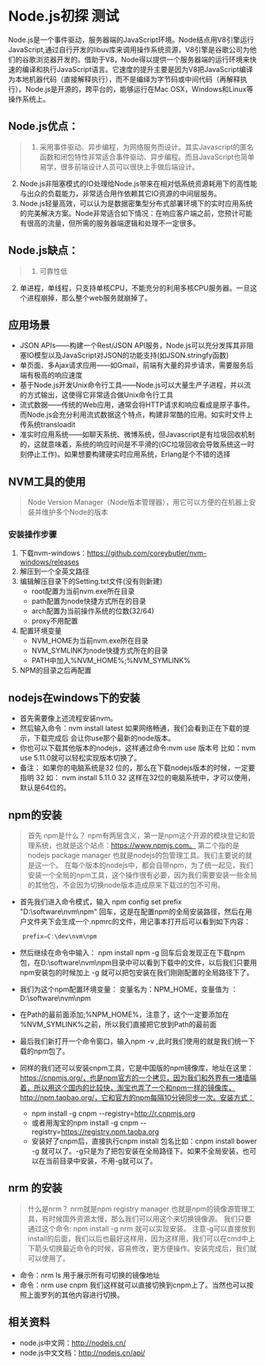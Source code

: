 # Node.js初探 测试
Node.js是一个事件驱动，服务器端的JavaScript环境。Node结点用V8引擎运行JavaScript,通过自行开发的libuv库来调用操作系统资源，V8引擎是谷歌公司为他们的谷歌浏览器开发的。借助于V8，Node得以提供一个服务器端的运行环境来快速的编译和执行JavaScript语言。它速度的提升主要是因为V8把JavaScript编译为本地机器代码（直接解释执行），而不是编绎为字节码或中间代码（再解释执行）。Node.js是开源的，跨平台的，能够运行在Mac OSX，Windows和Linux等操作系统上。
<!--more-->
## Node.js优点：
>1. 采用事件驱动、异步编程，为网络服务而设计。其实Javascript的匿名函数和闭包特性非常适合事件驱动、异步编程。而且JavaScript也简单易学，很多前端设计人员可以很快上手做后端设计。
2. Node.js非阻塞模式的IO处理给Node.js带来在相对低系统资源耗用下的高性能与出众的负载能力，非常适合用作依赖其它IO资源的中间层服务。
3. Node.js轻量高效，可以认为是数据密集型分布式部署环境下的实时应用系统的完美解决方案。Node非常适合如下情况：在响应客户端之前，您预计可能有很高的流量，但所需的服务器端逻辑和处理不一定很多。

## Node.js缺点：
>1. 可靠性低
2. 单进程，单线程，只支持单核CPU，不能充分的利用多核CPU服务器。一旦这个进程崩掉，那么整个web服务就崩掉了。

## 应用场景
* JSON APIs——构建一个Rest/JSON API服务，Node.js可以充分发挥其非阻塞IO模型以及JavaScript对JSON的功能支持(如JSON.stringfy函数)
* 单页面、多Ajax请求应用——如Gmail，前端有大量的异步请求，需要服务后端有极高的响应速度
* 基于Node.js开发Unix命令行工具——Node.js可以大量生产子进程，并以流的方式输出，这使得它非常适合做Unix命令行工具
* 流式数据——传统的Web应用，通常会将HTTP请求和响应看成是原子事件。而Node.js会充分利用流式数据这个特点，构建非常酷的应用。如实时文件上传系统transloadit
* 准实时应用系统——如聊天系统、微博系统，但Javascript是有垃圾回收机制的，这就意味着，系统的响应时间是不平滑的(GC垃圾回收会导致系统这一时刻停止工作)。如果想要构建硬实时应用系统，Erlang是个不错的选择

## NVM工具的使用
> Node Version Manager（Node版本管理器），用它可以方便的在机器上安装并维护多个Node的版本

### 安装操作步骤
1. 下载nvm-windows：https://github.com/coreybutler/nvm-windows/releases
2. 解压到一个全英文路径
3. 编辑解压目录下的Setting.txt文件(没有则新建)
	+ root配置为当前nvm.exe所在目录
	+ path配置为node快捷方式所在的目录
	+ arch配置为当前操作系统的位数(32/64)
	+ proxy不用配置
4. 配置环境变量
	+ NVM_HOME为当前nvm.exe所在目录
	+ NVM_SYMLINK为node快捷方式所在的目录
	+ PATH中加入%NVM_HOME%;%NVM_SYMLINK%
5. NPM的目录之后再配置

## nodejs在windows下的安装
* 首先需要像上述流程安装nvm。
* 然后输入命令：nvm install latest 如果网络畅通，我们会看到正在下载的提示，下载完成后 会让你use那个最新的node版本。
* 你也可以下载其他版本的nodejs，这样通过命令:nvm use 版本号 比如：nvm use 5.11.0就可以轻松实现版本切换了。
* 备注： 如果你的电脑系统是32 位的，那么在下载nodejs版本的时候，一定要指明 32 如： nvm install 5.11.0 32 这样在32位的电脑系统中，才可以使用，默认是64位的。

## npm的安装
>首先 npm是什么？
npm有两层含义，第一是npm这个开源的模块登记和管理系统，也就是这个站点：https://www.npmjs.com。
第二个指的是 nodejs package manager 也就是nodejs的包管理工具。我们主要说的就是这一个。
在每个版本的nodejs中，都会自带npm，为了统一起见，我们安装一个全局的npm工具，这个操作很有必要，因为我们需要安装一些全局的其他包，不会因为切换node版本造成原来下载过的包不可用。

* 首先我们进入命令模式，输入 npm config set prefix "D:\software\nvm\npm" 回车，这是在配置npm的全局安装路径，然后在用户文件夹下会生成一个.npmrc的文件，用记事本打开后可以看到如下内容：
```java
    prefix=C:\dev\nvm\npm
```
* 然后继续在命令中输入： npm install npm -g 回车后会发现正在下载npm包，在D:\software\nvm\npm目录中可以看到下载中的文件，以后我们只要用npm安装包的时候加上 -g 就可以把包安装在我们刚刚配置的全局路径下了。

* 我们为这个npm配置环境变量： 变量名为：NPM_HOME，变量值为 ：D:\software\nvm\npm

* 在Path的最前面添加;%NPM_HOME%，注意了，这个一定要添加在 %NVM_SYMLINK%之前，所以我们直接把它放到Path的最前面

* 最后我们新打开一个命令窗口，输入npm -v ,此时我们使用的就是我们统一下载的npm包了。

* 同样的我们还可以安装cnpm工具，它是中国版的npm镜像库，地址在这里：https://cnpmjs.org/，也是npm官方的一个拷贝，因为我们和外界有一堵墙隔着，所以用这个国内的比较快，淘宝也弄了一个和npm一样的镜像库，http://npm.taobao.org/，它和官方的npm每隔10分钟同步一次。安装方式：
    + npm install -g cnpm --registry=http://r.cnpmjs.org
    + 或者用淘宝的npm install -g cnpm --registry=https://registry.npm.taoba.org
    + 安装好了cnpm后，直接执行cnpm install 包名比如：cnpm install bower -g 就可以了。-g只是为了把包安装在全局路径下。如果不全局安装，也可以在当前目录中安装，不用-g就可以了。

## nrm 的安装
>什么是nrm？
nrm就是npm registry manager 也就是npm的镜像源管理工具，有时候国外资源太慢，那么我们可以用这个来切换镜像源。
我们只要通过这个命令: npm install -g nrm 就可以实现安装。
注意-g可以直接放到install的后面，我们以后也最好这样用，因为这样用，我们可以在cmd中上下箭头切换最近命令的时候，容易修改，更方便操作。安装完成后，我们就可以使用了。

* 命令：nrm ls 用于展示所有可切换的镜像地址
* 命令：nrm use cnpm 我们这样就可以直接切换到cnpm上了。当然也可以按照上面罗列的其他内容进行切换。

## 相关资料
* node.js中文网：http://nodejs.cn/
* node.js中文文档：http://nodejs.cn/api/
